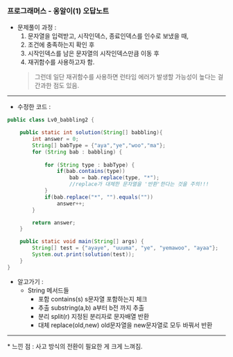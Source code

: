 ### 프로그래머스 - 옹알이(1) 오답노트

* 문제풀이 과정 :
    1. 문자열을 입력받고, 시작인덱스, 종료인덱스를 인수로 보냈을 때, 
    2. 조건에 충족하는지 확인 후
    3. 시작인덱스를 남은 문자열의 시작인덱스만큼 이동 후
    4. 재귀함수를 사용하고자 함.
    > 그런데 일단 재귀함수를 사용하면 런타임 에러가 발생할 가능성이 높다는 걸 간과한 점도 있음.
<hr/>

* 수정한 코드 : 
```java
public class Lv0_babbling2 {

    public static int solution(String[] babbling){
        int answer = 0;
        String[] babType = {"aya","ye","woo","ma"};
        for (String bab : babbling) {
        
            for (String type : babType) {
                if(bab.contains(type))
                    bab = bab.replace(type, "*");
                    //replace가 대체한 문자열을 '반환'한다는 것을 주의!!!
            }
            if(bab.replace("*", "").equals(""))
                answer++;
        }

        return answer;
    }

    public static void main(String[] args) {
        String[] test = {"ayaye", "uuuma", "ye", "yemawoo", "ayaa"};
        System.out.print(solution(test));
    }
}
```


* 알고가기 : 
    + String 메서드들
        - 포함 contains(s) s문자열 포함하는지 체크
        - 추출 substring(a,b) a부터 b전 까지 추출
        - 분리 split(r) 지정된 분리자로 문자배열 반환
        - 대체 replace(old,new) old문자열을 new문자열로 모두 바꿔서 반환


<hr>
* 느낀 점 : 사고 방식의 전환이 필요한 게 크게 느껴짐.

